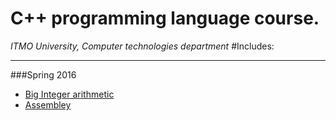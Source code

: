 # C++ programming language course.
*ITMO University, Computer technologies department*
#Includes:
***
###Spring 2016
* [Big Integer arithmetic](https://github.com/karavaevitalii/university-cpp-course/tree/master/spring-2016/big_integer)
* [Assembley](https://github.com/karavaevitalii/university-cpp-course/tree/master/spring-2016/asm)

